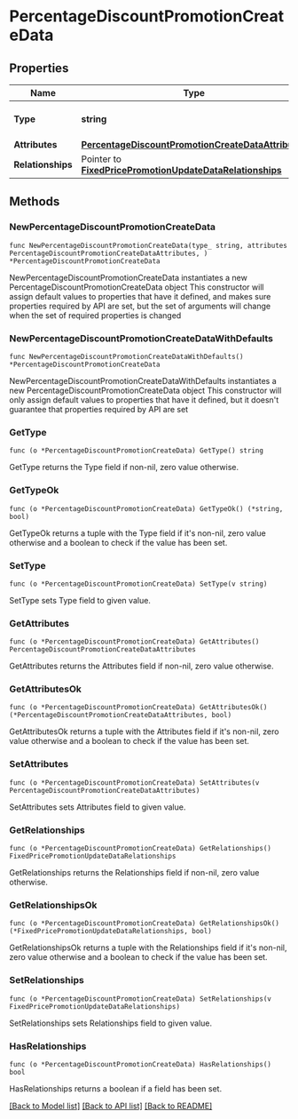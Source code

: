 # PercentageDiscountPromotionCreateData

## Properties

Name | Type | Description | Notes
------------ | ------------- | ------------- | -------------
**Type** | **string** | The resource&#39;s type | 
**Attributes** | [**PercentageDiscountPromotionCreateDataAttributes**](PercentageDiscountPromotionCreateDataAttributes.md) |  | 
**Relationships** | Pointer to [**FixedPricePromotionUpdateDataRelationships**](FixedPricePromotionUpdateDataRelationships.md) |  | [optional] 

## Methods

### NewPercentageDiscountPromotionCreateData

`func NewPercentageDiscountPromotionCreateData(type_ string, attributes PercentageDiscountPromotionCreateDataAttributes, ) *PercentageDiscountPromotionCreateData`

NewPercentageDiscountPromotionCreateData instantiates a new PercentageDiscountPromotionCreateData object
This constructor will assign default values to properties that have it defined,
and makes sure properties required by API are set, but the set of arguments
will change when the set of required properties is changed

### NewPercentageDiscountPromotionCreateDataWithDefaults

`func NewPercentageDiscountPromotionCreateDataWithDefaults() *PercentageDiscountPromotionCreateData`

NewPercentageDiscountPromotionCreateDataWithDefaults instantiates a new PercentageDiscountPromotionCreateData object
This constructor will only assign default values to properties that have it defined,
but it doesn't guarantee that properties required by API are set

### GetType

`func (o *PercentageDiscountPromotionCreateData) GetType() string`

GetType returns the Type field if non-nil, zero value otherwise.

### GetTypeOk

`func (o *PercentageDiscountPromotionCreateData) GetTypeOk() (*string, bool)`

GetTypeOk returns a tuple with the Type field if it's non-nil, zero value otherwise
and a boolean to check if the value has been set.

### SetType

`func (o *PercentageDiscountPromotionCreateData) SetType(v string)`

SetType sets Type field to given value.


### GetAttributes

`func (o *PercentageDiscountPromotionCreateData) GetAttributes() PercentageDiscountPromotionCreateDataAttributes`

GetAttributes returns the Attributes field if non-nil, zero value otherwise.

### GetAttributesOk

`func (o *PercentageDiscountPromotionCreateData) GetAttributesOk() (*PercentageDiscountPromotionCreateDataAttributes, bool)`

GetAttributesOk returns a tuple with the Attributes field if it's non-nil, zero value otherwise
and a boolean to check if the value has been set.

### SetAttributes

`func (o *PercentageDiscountPromotionCreateData) SetAttributes(v PercentageDiscountPromotionCreateDataAttributes)`

SetAttributes sets Attributes field to given value.


### GetRelationships

`func (o *PercentageDiscountPromotionCreateData) GetRelationships() FixedPricePromotionUpdateDataRelationships`

GetRelationships returns the Relationships field if non-nil, zero value otherwise.

### GetRelationshipsOk

`func (o *PercentageDiscountPromotionCreateData) GetRelationshipsOk() (*FixedPricePromotionUpdateDataRelationships, bool)`

GetRelationshipsOk returns a tuple with the Relationships field if it's non-nil, zero value otherwise
and a boolean to check if the value has been set.

### SetRelationships

`func (o *PercentageDiscountPromotionCreateData) SetRelationships(v FixedPricePromotionUpdateDataRelationships)`

SetRelationships sets Relationships field to given value.

### HasRelationships

`func (o *PercentageDiscountPromotionCreateData) HasRelationships() bool`

HasRelationships returns a boolean if a field has been set.


[[Back to Model list]](../README.md#documentation-for-models) [[Back to API list]](../README.md#documentation-for-api-endpoints) [[Back to README]](../README.md)


